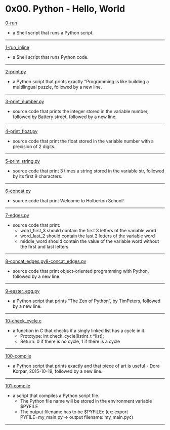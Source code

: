**0x00. Python - Hello, World**
========================
[0-run](https://github.com/James-Kwao/alx-higher_level_programming/blob/master/0x00-python-hello_world/0-run)
* a Shell script that runs a Python script.
------------------------------------
[1-run_inline](https://github.com/James-Kwao/alx-higher_level_programming/blob/master/0x00-python-hello_world/1-run_inline)
* a Shell script that runs Python code.
------------------------------------
[2-print.py](https://github.com/James-Kwao/alx-higher_level_programming/blob/master/0x00-python-hello_world/2-print.py)
* a Python script that prints exactly "Programming is like building a multilingual puzzle, followed by a new line.
------------------------------------
[3-print_number.py](https://github.com/James-Kwao/alx-higher_level_programming/blob/master/0x00-python-hello_world/3-print_number.py)
*  source code that prints the integer stored in the variable number, followed by Battery street, followed by a new line.
------------------------------------
[4-print_float.py](https://github.com/James-Kwao/alx-higher_level_programming/blob/master/0x00-python-hello_world/4-print_float.py)
* source code that print the float stored in the variable number with a precision of 2 digits.
------------------------------------
[5-print_string.py](https://github.com/James-Kwao/alx-higher_level_programming/blob/master/0x00-python-hello_world/5-print_string.py)
* source code that  print 3 times a string stored in the variable str, followed by its first 9 characters.
------------------------------------
[6-concat.py](https://github.com/James-Kwao/alx-higher_level_programming/blob/master/0x00-python-hello_world/6-concat.py)
* source code that print Welcome to Holberton School!
------------------------------------
[7-edges.py](https://github.com/James-Kwao/alx-higher_level_programming/blob/master/0x00-python-hello_world/7-edges.py)
* source code that print:
  * word_first_3 should contain the first 3 letters of the variable word
  * word_last_2 should contain the last 2 letters of the variable word
  * middle_word should contain the value of the variable word without the first and last letters
------------------------------------
[8-concat_edges.py8-concat_edges.py](https://github.com/James-Kwao/alx-higher_level_programming/blob/master/0x00-python-hello_world/8-concat_edges.py8-concat_edges.py)
* source code that print object-oriented programming with Python, followed by a new line.
------------------------------------
[9-easter_egg.py](https://github.com/James-Kwao/alx-higher_level_programming/blob/master/0x00-python-hello_world/9-easter_egg.py)
* a Python script that prints “The Zen of Python”, by TimPeters, followed by a new line.
------------------------------------
[10-check_cycle.c](https://github.com/James-Kwao/alx-higher_level_programming/blob/master/0x00-python-hello_world/10-check_cycle.c)
* a function in C that checks if a singly linked list has a cycle in it.
  * Prototype: int check_cycle(listint_t *list);
  * Return: 0 if there is no cycle, 1 if there is a cycle
------------------------------------
[100-compile](https://github.com/James-Kwao/alx-higher_level_programming/blob/master/0x00-python-hello_world/100-compile)
* a Python script that prints exactly and that piece of art is useful - Dora Korpar, 2015-10-19, followed by a new line.
------------------------------------
[101-compile](https://github.com/James-Kwao/alx-higher_level_programming/blob/master/0x00-python-hello_world/101-compile)
* a script that compiles a Python script file.
  * The Python file name will be stored in the environment variable $PYFILE
  * The output filename has to be $PYFILEc (ex: export PYFILE=my_main.py => output filename: my_main.pyc)
------------------------------------
